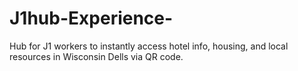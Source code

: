 # J1hub-Experience-
Hub for J1 workers to instantly access hotel info, housing, and local resources in Wisconsin Dells via QR code.
